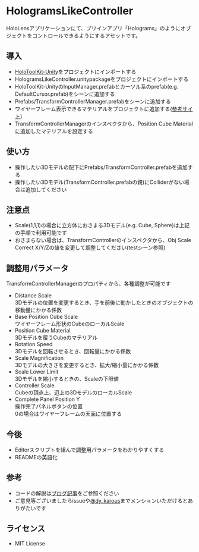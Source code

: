 # HologramsLikeController
HoloLensアプリケーションにて、プリインアプリ「Holograms」のようにオブジェクトをコントロールできるようにするアセットです。

## 導入
* [HoloToolKit-Unity](https://github.com/Microsoft/HoloToolkit-Unity)をプロジェクトにインポートする
* HologramsLikeController.unitypackageをプロジェクトにインポートする
* HoloToolKit-UnityのInputManager.prefabとカーソル系のprefab(e.g. DefaultCursor.prefab)をシーンに追加する
* Prefabs/TransformControllerManager.prefabをシーンに追加する
* ワイヤーフレーム表示できるマテリアルをプロジェクトに追加する([参考サイト](http://qiita.com/amano-kiyoyuki/items/01c2be92010e1a08f4eb))
* TransformControllerManagerのインスペクタから、Position Cube Materialに追加したマテリアルを設定する

## 使い方
* 操作したい3Dモデルの配下にPrefabs/TransformController.prefabを追加する
* 操作したい3Dモデル(TransformController.prefabの親)にColliderがない場合は追加してください  

## 注意点
* Scale(1,1,1)の場合に立方体におさまる3Dモデル(e.g. Cube, Sphere)は上記の手順で利用可能です
* おさまらない場合は、TransformControllerのインスペクタから、Obj Scale Correct X/Y/Zの値を変更して調整してください(testシーン参照)

## 調整用パラメータ
TransformControllerManagerのプロパティから、各種調整が可能です
* Distance Scale  
3Dモデルの位置を変更するとき、手を前後に動かしたときのオブジェクトの移動量にかかる係数
* Base Position Cube Scale  
ワイヤーフレーム形状のCubeのローカルScale
* Position Cube Material  
3Dモデルを覆うCubeのマテリアル  
* Rotation Speed  
3Dモデルを回転させるとき、回転量にかかる係数  
* Scale Magnification  
3Dモデルの大きさを変更するとき、拡大/縮小量にかかる係数  
* Scale Lower Limit  
3Dモデルを縮小するときの、Scaleの下限値
* Controller Scale  
Cubeの頂点上、辺上の3DモデルのローカルScale
* Complete Panel Position Y  
操作完了パネルボタンの位置  
0の場合はワイヤーフレームの天面に位置する

## 今後
* Editorスクリプトを組んで調整用パラメータをわかりやすくする
* READMEの英語化

## 参考
* コードの解説は[ブログ記事](http://blog.d-yama7.com/archives/481)をご参照ください
* ご意見等ございましたらissueや[@dy_karous](https://twitter.com/dy_karous)までメンションいただけるとありがたいです

## ライセンス
* MIT License  